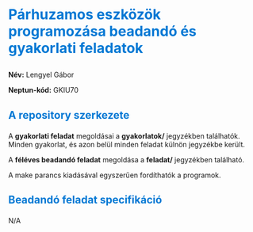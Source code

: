 # <p style="color:#0078D4;">Párhuzamos eszközök programozása beadandó és gyakorlati feladatok</p>


**Név:** Lengyel Gábor

**Neptun-kód:** GKIU70

## <p style="color:#0078D4">A repository szerkezete</p>

A **gyakorlati feladat** megoldásai a **gyakorlatok/** jegyzékben találhatók. Minden gyakorlat, és azon belül minden feladat külnön jegyzékbe került.

A **féléves beadandó feladat** megoldása a **feladat/** jegyzékben található.

A make parancs kiadásával egyszerűen fordíthatók a programok.

## <p style="color:#0078D4">Beadandó feladat specifikáció</p>

N/A